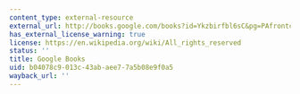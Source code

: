 ```yaml
---
content_type: external-resource
external_url: http://books.google.com/books?id=Ykzbirfbl6sC&pg=PAfrontcover
has_external_license_warning: true
license: https://en.wikipedia.org/wiki/All_rights_reserved
status: ''
title: Google Books
uid: b04078c9-013c-43ab-aee7-7a5b08e9f0a5
wayback_url: ''
---
```

